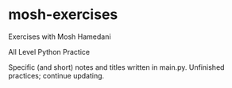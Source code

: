 # mosh-exercises
Exercises with Mosh Hamedani

All Level Python Practice

Specific (and short) notes and titles written in main.py. 
  Unfinished practices; continue updating.
